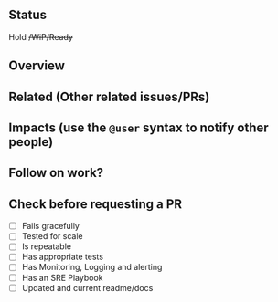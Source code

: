 ## Status 

Hold ~~/WiP/Ready~~

## Overview


## Related (Other related issues/PRs)


## Impacts (use the `@user` syntax to notify other people)


## Follow on work?


## Check before requesting a PR

- [ ] Fails gracefully
- [ ] Tested for scale
- [ ] Is repeatable
- [ ] Has appropriate tests
- [ ] Has Monitoring, Logging and alerting
- [ ] Has an SRE Playbook 
- [ ] Updated and current readme/docs

